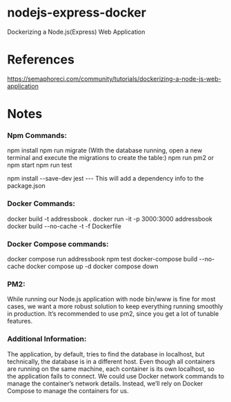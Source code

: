 # nodejs-express-docker
Dockerizing a Node.js(Express) Web Application 

# References
https://semaphoreci.com/community/tutorials/dockerizing-a-node-js-web-application

# Notes 
### Npm Commands: 
npm install 
npm run migrate  (With the database running, open a new terminal and execute the migrations to create the table:)
npm run pm2  or npm start
npm run test

npm install --save-dev jest   --- This will add a dependency info to the package.json

### Docker Commands: 
docker build -t addressbook .
docker run -it -p 3000:3000 addressbook
docker build --no-cache -t <image-tag> -f Dockerfile

### Docker Compose commands: 
docker compose run addressbook npm test
docker-compose build --no-cache
docker compose up -d
docker compose down

### PM2: 
While running our Node.js application with node bin/www is fine for most cases, we want a more robust solution to keep everything running smoothly in production. It’s recommended to use pm2, since you get a lot of tunable features.

### Additional Information: 
The application, by default, tries to find the database in localhost, but technically, the database is in a different host. 
Even though all containers are running on the same machine, each container is its own localhost, so the application fails to connect.
We could use Docker network commands to manage the container’s network details. 
Instead, we’ll rely on Docker Compose to manage the containers for us.